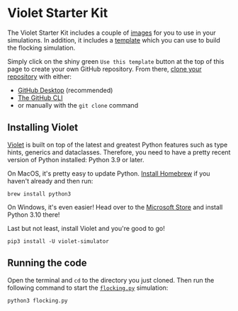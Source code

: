 # Violet Starter Kit

The Violet Starter Kit includes a couple of [images](./images) for you to use in your simulations.
In addition, it includes a [template](./flocking.py) which you can use to build the flocking simulation.

Simply click on the shiny green `Use this template` button at the top of this page to create your own GitHub repository.
From there, [clone your repository](https://docs.github.com/en/repositories/creating-and-managing-repositories/cloning-a-repository) with either:
- [GitHub Desktop](https://desktop.github.com) (recommended)
- [The GitHub CLI](https://cli.github.com)
- or manually with the `git clone` command

## Installing Violet

[Violet](https://github.com/m-rots/violet) is built on top of the latest and greatest Python features such as type hints, generics and dataclasses.
Therefore, you need to have a pretty recent version of Python installed: Python 3.9 or later.

On MacOS, it's pretty easy to update Python.
[Install Homebrew](https://brew.sh) if you haven't already and then run:

```shell
brew install python3
```

On Windows, it's even easier!
Head over to the [Microsoft Store](https://apps.microsoft.com/store/detail/python-310/9PJPW5LDXLZ5) and install Python 3.10 there!

Last but not least, install Violet and you're good to go!

```shell
pip3 install -U violet-simulator
```

## Running the code

Open the terminal and `cd` to the directory you just cloned.
Then run the following command to start the [`flocking.py`](./flocking.py) simulation:

```shell
python3 flocking.py
```
